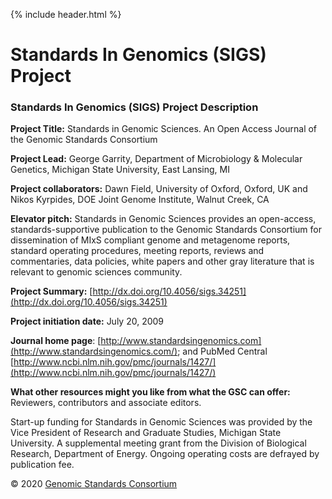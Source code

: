 {% include header.html %}


Standards In Genomics (SIGS) Project
====================================

### Standards In Genomics (SIGS) Project Description

**Project Title:** Standards in Genomic Sciences. An Open Access Journal of the Genomic Standards Consortium

**Project Lead:** George Garrity, Department of Microbiology & Molecular Genetics, Michigan State University, East Lansing, MI

**Project collaborators:** Dawn Field, University of Oxford, Oxford, UK and Nikos Kyrpides, DOE Joint Genome Institute, Walnut Creek, CA

**Elevator pitch:** Standards in Genomic Sciences provides an open-access, standards-supportive publication to the Genomic Standards Consortium for dissemination of MIxS compliant genome and metagenome reports, standard operating procedures, meeting reports, reviews and commentaries, data policies, white papers and other gray literature that is relevant to genomic sciences community.

**Project Summary:** [http://dx.doi.org/10.4056/sigs.34251](http://dx.doi.org/10.4056/sigs.34251)

**Project initiation date:** July 20, 2009

**Journal home page**: [http://www.standardsingenomics.com](http://www.standardsingenomics.com/); and PubMed Central [http://www.ncbi.nlm.nih.gov/pmc/journals/1427/](http://www.ncbi.nlm.nih.gov/pmc/journals/1427/)

**What other resources might you like from what the GSC can offer:** Reviewers, contributors and associate editors.

Start-up funding for Standards in Genomic Sciences was provided by the Vice President of Research and Graduate Studies, Michigan State University. A supplemental meeting grant from the Division of Biological Research, Department of Energy. Ongoing operating costs are defrayed by publication fee.

© 2020 [Genomic Standards Consortium](https://gensc.org/ "Genomic Standards Consortium")
